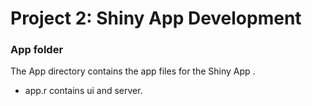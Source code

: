 # Project 2: Shiny App Development
### App folder

The App directory contains the app files for the Shiny App .
 - app.r contains ui and server. 
